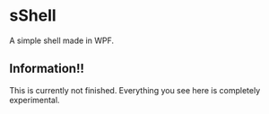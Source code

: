 # sShell
A simple shell made in WPF.

## Information!!
This is currently not finished. Everything you see here is completely experimental.
